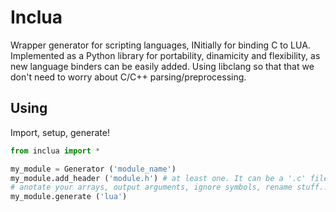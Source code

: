 Inclua
======
Wrapper generator for scripting languages, INitially for binding C to LUA.
Implemented as a Python library for portability, dinamicity and flexibility, as
new language binders can be easily added. Using libclang so that that we don't
need to worry about C/C++ parsing/preprocessing.


Using
-----
Import, setup, generate!

```python
from inclua import *

my_module = Generator ('module_name')
my_module.add_header ('module.h') # at least one. It can be a '.c' file as well
# anotate your arrays, output arguments, ignore symbols, rename stuff...
my_module.generate ('lua')
```



